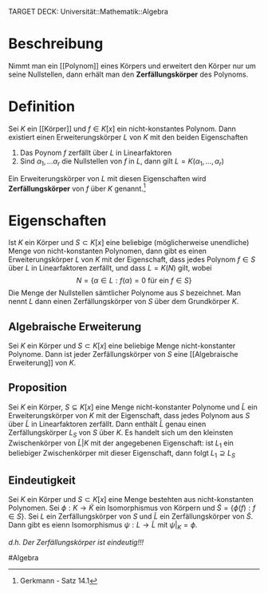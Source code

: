 TARGET DECK: Universität::Mathematik::Algebra

# Beschreibung
Nimmt man ein [[Polynom]] eines Körpers und erweitert den Körper nur um seine Nullstellen, dann erhält man den **Zerfällungskörper** des Polynoms.

# Definition
Sei $K$ ein [[Körper]] und $f \in K[x]$ ein nicht-konstantes Polynom. Dann existiert einen Erweiterungskörper $L$ von $K$ mit den beiden Eigenschaften
1. Das Poynom $f$ zerfällt über $L$ in Linearfaktoren
2. Sind $\alpha_1,...\alpha_r$ die Nullstellen von $f$ in $L$, dann gilt $L = K(\alpha_1,...,\alpha_r)$

Ein Erweiterungskörper von $L$ mit diesen Eigenschaften wird **Zerfällungskörper** von $f$ über $K$ genannt.[^1]

# Eigenschaften
Ist $K$ ein Körper und $S \subset K[x]$ eine beliebige (möglicherweise unendliche) Menge von nicht-konstanten Polynomen, dann gibt es einen Erweiterungskörper $L$ von $K$ mit der Eigenschaft, dass jedes Polynom $f \in S$ über $L$ in Linearfaktoren zerfällt, und dass $L = K(N)$ gilt, wobei
$$N = \{\alpha \in L : f(\alpha) = 0 \text{ für ein } f \in S\}$$
Die Menge der Nullstellen sämtlicher Polynome aus $S$ bezeichnet. Man nennt $L$ dann einen Zerfällungskörper von $S$ über dem Grundkörper $K$.

## Algebraische Erweiterung
Sei $K$ ein Körper und $S \subset K[x]$ eine beliebige Menge nicht-konstanter Polynome. Dann ist jeder Zerfällungskörper von $S$ eine [[Algebraische Erweiterung]] von $K$.

## Proposition
Sei $K$ ein Körper, $S \subseteq K[x]$ eine Menge nicht-konstanter Polynome und $\tilde L$ ein Erweiterungskörper von $K$ mit der Eigenschaft, dass jedes Polynom aus $S$ über $\tilde L$ in Linearfaktoren zerfällt. Dann enthält $\tilde L$ genau einen Zerfällungskörper $L_S$ von $S$ über $K$. Es handelt sich um den kleinsten Zwischenkörper von $\tilde L | K$ mit der angegebenen Eigenschaft: ist $L_1$ ein beliebiger Zwischenkörper mit dieser Eigenschaft, dann folgt $L_1 \supseteq L_S$

## Eindeutigkeit
Sei $K$ ein Körper und $S \subset K[x]$ eine Menge bestehten aus nicht-konstanten Polynomen. Sei $\phi: K \to \tilde K$ ein Isomorphismus von Körpern und $\tilde S = \{\phi(f): f \in S\}$. Sei $L$ ein Zerfällungskörper von $S$ und $\tilde L$ ein Zerfällungskörper von $\tilde S$. Dann gibt es eienn Isomorphismus $\psi: L \to \tilde L$ mit $\psi|_K = \phi$.

*d.h. Der Zerfällungskörper ist eindeutig!!!*



#Algebra 

[^1]: Gerkmann - Satz 14.1

